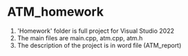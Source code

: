 # ATM_homework

1. 'Homework' folder is full project for Visual Studio 2022
2. The main files are main.cpp, atm.cpp, atm.h
3. The description of the project is in word file (ATM_report)
